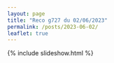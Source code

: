 ```yaml
---
layout: page
title: "Reco g727 du 02/06/2023"
permalink: /posts/2023-06-02/
leaflet: true
---
```

{% include slideshow.html %}